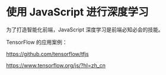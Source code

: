 # 使用 JavaScript 进行深度学习

为了打造智能化前端，JavaScript 深度学习是前端必知必会的技能。
 
 TensorFlow 的应用案例：

 <https://github.com/tensorflow/tfjs>

 <https://www.tensorflow.org/js/?hl=zh_cn>